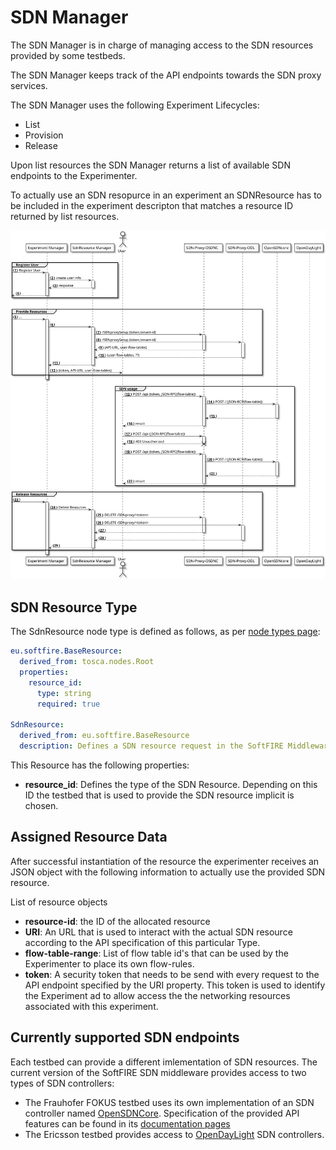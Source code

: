 # SDN Manager

The SDN Manager is in charge of managing access to the SDN resources provided by some testbeds.

The SDN Manager keeps track of the API endpoints towards the SDN proxy services.

The SDN Manager uses the following Experiment Lifecycles:

 * List
 * Provision
 * Release

Upon list resources the SDN Manager returns a list of available SDN endpoints to the Experimenter.

To actually use an SDN resopurce in an experiment an SDNResource has to be included in the experiment descripton that matches a resource ID returned by list resources.

![svg](img/sdn-man-seq-dia.svg)

## SDN Resource Type

The SdnResource node type is defined as follows, as per [node types page][node_types]:

```yaml
eu.softfire.BaseResource:
  derived_from: tosca.nodes.Root
  properties:
    resource_id:
      type: string
      required: true

SdnResource:
  derived_from: eu.softfire.BaseResource
  description: Defines a SDN resource request in the SoftFIRE Middleware

```

This Resource has the following properties:

* **resource_id**: Defines the type of the SDN Resource. Depending on this ID the testbed that is used to provide the SDN resource implicit is chosen.

## Assigned Resource Data

After successful instantiation of the resource the experimenter receives an JSON object with the following information to actually use the provided SDN resource.

List of resource objects

 * **resource-id**: the ID of the allocated resource
 * **URI**: An URL that is used to interact with the actual SDN resource according to the API specification of this particular Type.
 * **flow-table-range**: List of flow table id's that can be used by the Experimenter to place its own flow-rules.
 * **token**: A security token that needs to be send with every request to the API endpoint specified by the URI property. This token is used to identify the Experiment ad to allow access the the networking resources associated with this experiment.

## Currently supported SDN endpoints

Each testbed can provide a different imlementation of SDN resources. The current version of the SoftFIRE SDN middleware provides access to two types of SDN controllers:

* The Frauhofer FOKUS testbed uses its own implementation of an SDN controller named [OpenSDNCore][opensdncore-www].
  Specification of the provided API features can be found in its [documentation pages][opensdncore]
* The Ericsson testbed provides access to [OpenDayLight][odl-www] SDN controllers.

<!--
References
-->

[opensdncore-www]:http://www.opensdncore.org/
[odl-www]:https://www.opendaylight.org/
[opensdncore]:opensdncore.md
[openvpnconfig]:openvpnconfig.md
[node_types]:etc/softfire_node_types.yaml


<!---
 Script for open external links in a new tab
-->
<script src="http://ajax.googleapis.com/ajax/libs/jquery/1.7.1/jquery.js"></script>
<script type="text/javascript" charset="utf-8">
      // Creating custom :external selector
      $.expr[':'].external = function(obj){
          return !obj.href.match(/^mailto\:/)
                  && (obj.hostname != location.hostname);
      };
      $(function(){
        $('a:external').addClass('external');
        $(".external").attr('target','_blank');
      })
</script>
